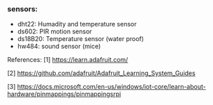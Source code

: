 
### sensors:
* dht22: Humadity and temperature sensor
* ds602: PIR motion sensor
* ds18B20: Temperature sensor (water proof)
* hw484: sound sensor (mice)


References:
[1] https://learn.adafruit.com/

[2] https://github.com/adafruit/Adafruit_Learning_System_Guides

[3] https://docs.microsoft.com/en-us/windows/iot-core/learn-about-hardware/pinmappings/pinmappingsrpi
